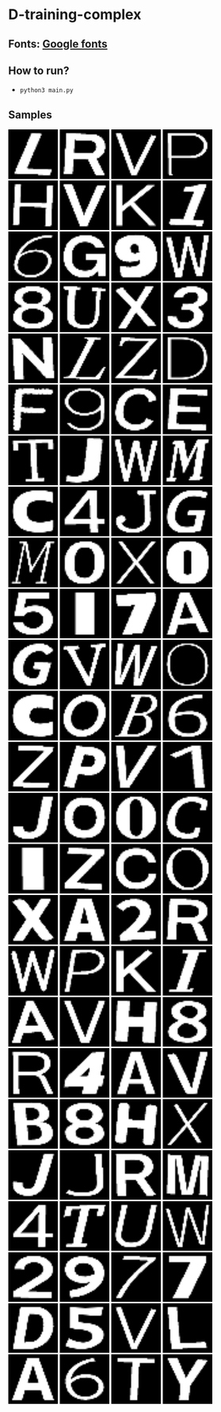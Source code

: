 # D-training-complex
## Fonts: [Google fonts](https://fonts.google.com/)

## How to run?
 - `python3 main.py`

## Samples

<img src="./data/Sample012/L_12_Source Sans Pro.png" width="100"> <img src="./data/Sample018/R_85_Archivo.png" width="100">
<img src="./data/Sample022/V_63_Catamaran.png" width="100">
<img src="./data/Sample016/P_19_Manrope.png" width="100">
<img src="./data/Sample008/H_59_DM Sans.png" width="100">
<img src="./data/Sample022/V_27_Mulish.png" width="100">
<img src="./data/Sample011/K_98_Darker Grotesque.png" width="100">
<img src="./data/Sample028/1_34_Source Sans Pro.png" width="100">
<img src="./data/Sample033/6_93_Roboto Mono.png" width="100">
<img src="./data/Sample007/G_68_DM Sans.png" width="100">
<img src="./data/Sample036/9_57_Alfa Slab One.png" width="100">
<img src="./data/Sample023/W_54_Hind Madurai.png" width="100">
<img src="./data/Sample035/8_50_DM Sans.png" width="100">
<img src="./data/Sample021/U_17_IBM Plex Serif.png" width="100">
<img src="./data/Sample024/X_5_Catamaran.png" width="100">
<img src="./data/Sample030/3_56_Roboto Mono.png" width="100">
<img src="./data/Sample014/N_45_Mulish.png" width="100">
<img src="./data/Sample012/L_61_Libre Caslon Text.png" width="100">
<img src="./data/Sample026/Z_78_NanumMyeongjo.png" width="100">
<img src="./data/Sample004/D_69_Source Sans Pro.png" width="100">
<img src="./data/Sample006/F_22_Pangolin.png" width="100">
<img src="./data/Sample036/9_4_Manrope.png" width="100">
<img src="./data/Sample003/C_70_Work Sans.png" width="100">
<img src="./data/Sample005/E_72_Work Sans.png" width="100">
<img src="./data/Sample020/T_73_IBM Plex Serif.png" width="100">
<img src="./data/Sample010/J_97_Open Sans.png" width="100">
<img src="./data/Sample023/W_62_Catamaran.png" width="100">
<img src="./data/Sample013/M_34_IBM Plex Serif.png" width="100">
<img src="./data/Sample003/C_19_Kanit.png" width="100">
<img src="./data/Sample031/4_60_DM Sans.png" width="100">
<img src="./data/Sample010/J_20_Kiwi Maru.png" width="100">
<img src="./data/Sample007/G_47_Open Sans.png" width="100">
<img src="./data/Sample013/M_16_IBM Plex Serif.png" width="100">
<img src="./data/Sample027/0_98_Mulish.png" width="100">
<img src="./data/Sample024/X_57_Saira Condensed.png" width="100">
<img src="./data/Sample027/0_64_Alfa Slab One.png" width="100">
<img src="./data/Sample032/5_48_DM Sans.png" width="100">
<img src="./data/Sample009/I_28_Signika.png" width="100">
<img src="./data/Sample034/7_99_Kanit.png" width="100">
<img src="./data/Sample001/A_85_DM Sans.png" width="100">
<img src="./data/Sample007/G_26_Source Sans Pro.png" width="100">
<img src="./data/Sample022/V_61_Andada.png" width="100">
<img src="./data/Sample023/W_91_Source Sans Pro.png" width="100">
<img src="./data/Sample015/O_50_IBM Plex Serif.png" width="100">
<img src="./data/Sample003/C_98_Kanit.png" width="100">
<img src="./data/Sample015/O_70_DM Sans.png" width="100">
<img src="./data/Sample002/B_89_Libre Caslon Text.png" width="100">
<img src="./data/Sample033/6_73_Ubuntu.png" width="100">
<img src="./data/Sample026/Z_34_Mulish.png" width="100">
<img src="./data/Sample016/P_48_Work Sans.png" width="100">
<img src="./data/Sample022/V_45_Open Sans.png" width="100">
<img src="./data/Sample028/1_8_Open Sans.png" width="100">
<img src="./data/Sample010/J_83_DM Sans.png" width="100">
<img src="./data/Sample015/O_16_Darker Grotesque.png" width="100">
<img src="./data/Sample027/0_68_Libre Caslon Text.png" width="100">
<img src="./data/Sample003/C_54_Crete Round.png" width="100">
<img src="./data/Sample009/I_0_Saira Condensed.png" width="100">
<img src="./data/Sample026/Z_40_Roboto Mono.png" width="100">
<img src="./data/Sample003/C_79_Darker Grotesque.png" width="100">
<img src="./data/Sample015/O_22_NanumMyeongjo.png" width="100">
<img src="./data/Sample024/X_39_Signika.png" width="100">
<img src="./data/Sample001/A_93_Source Sans Pro.png" width="100">
<img src="./data/Sample029/2_88_Source Sans Pro.png" width="100">
<img src="./data/Sample018/R_62_Mulish.png" width="100">
<img src="./data/Sample023/W_42_Balsamiq Sans.png" width="100">
<img src="./data/Sample016/P_67_Roboto Mono.png" width="100">
<img src="./data/Sample011/K_46_Catamaran.png" width="100">
<img src="./data/Sample009/I_90_IBM Plex Serif.png" width="100">
<img src="./data/Sample001/A_89_Mulish.png" width="100">
<img src="./data/Sample022/V_67_Manrope.png" width="100">
<img src="./data/Sample008/H_12_Kanit.png" width="100">
<img src="./data/Sample035/8_12_Signika.png" width="100">
<img src="./data/Sample018/R_69_Mulish.png" width="100">
<img src="./data/Sample031/4_83_Kanit.png" width="100">
<img src="./data/Sample001/A_1_Oswald.png" width="100">
<img src="./data/Sample022/V_10_Signika.png" width="100">
<img src="./data/Sample002/B_7_Oswald.png" width="100">
<img src="./data/Sample035/8_65_Hind Madurai.png" width="100">
<img src="./data/Sample008/H_6_Fredoka One.png" width="100">
<img src="./data/Sample024/X_63_Kanit.png" width="100">
<img src="./data/Sample010/J_30_Roboto.png" width="100">
<img src="./data/Sample010/J_56_Ubuntu.png" width="100">
<img src="./data/Sample018/R_56_Roboto.png" width="100">
<img src="./data/Sample013/M_53_Darker Grotesque.png" width="100">
<img src="./data/Sample031/4_92_Roboto Mono.png" width="100">
<img src="./data/Sample020/T_20_IBM Plex Serif.png" width="100">
<img src="./data/Sample021/U_2_DM Sans.png" width="100">
<img src="./data/Sample023/W_2_Hind Madurai.png" width="100">
<img src="./data/Sample029/2_28_Manrope.png" width="100">
<img src="./data/Sample036/9_97_Catamaran.png" width="100">
<img src="./data/Sample034/7_0_Ubuntu.png" width="100">
<img src="./data/Sample034/7_34_Oswald.png" width="100">
<img src="./data/Sample004/D_76_Roboto.png" width="100">
<img src="./data/Sample032/5_66_Acme.png" width="100">
<img src="./data/Sample022/V_8_Catamaran.png" width="100">
<img src="./data/Sample012/L_11_Catamaran.png" width="100">
<img src="./data/Sample001/A_68_Open Sans.png" width="100">
<img src="./data/Sample033/6_95_Catamaran.png" width="100">
<img src="./data/Sample020/T_99_Saira Condensed.png" width="100">
<img src="./data/Sample025/Y_55_Roboto Mono.png" width="100">
